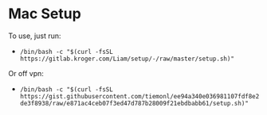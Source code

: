 # Mac Setup
To use, just run: 
- `/bin/bash -c "$(curl -fsSL https://gitlab.kroger.com/Liam/setup/-/raw/master/setup.sh)"`

Or off vpn:
- `/bin/bash -c "$(curl -fsSL https://gist.githubusercontent.com/tiemonl/ee94a340e036981107fdf8e2de3f8938/raw/e871ac4ceb07f3ed47d787b28009f21ebdbabb61/setup.sh)"`